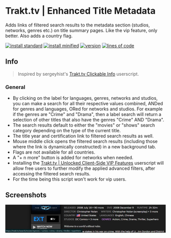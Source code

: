 # Trakt.tv | Enhanced Title Metadata
Adds links of filtered search results to the metadata section (studios, networks, genres etc.) on title summary pages. Like the vip feature, only better. Also adds a country flag.

[![install standard](https://img.shields.io/badge/install-standard-006400)](https://raw.githubusercontent.com/Fenn3c401/Trakt.tv-Userscript-Collection/main/userscripts/dist/fyk2l3vj.user.js) [![install minified](https://img.shields.io/badge/install-minified-64962a)](https://raw.githubusercontent.com/Fenn3c401/Trakt.tv-Userscript-Collection/main/userscripts/dist/fyk2l3vj.min.user.js) [![version](https://img.shields.io/badge/version-0.8.2-blue)](../../../../commits/main/userscripts/dist/fyk2l3vj.user.js) [![lines of code](https://img.shields.io/badge/loc-315-orange)](../../userscripts/dist/fyk2l3vj.user.js)

## Info
> Inspired by sergeyhist's [Trakt.tv Clickable Info](https://github.com/sergeyhist/trakt-scripts/blob/main/trakt-info.user.js) userscript.

### General
- By clicking on the label for languages, genres, networks and studios, you can make a search for all their respective values combined, ANDed for genres and languages, ORed for networks and studios.
    For example if the genres are "Crime" and "Drama", then a label search will return a selection of other titles that also have the genres "Crime" AND "Drama".
- The search results default to either the "movies" or "shows" search category depending on the type of the current title.
- The title year and certification link to filtered search results as well.
- Mouse middle click opens the filtered search results (including those where the link is dynamically constructed) in a new background tab.
- Flags are not available for all countries.
- A "+ n more" button is added for networks when needed.
- Installing the [Trakt.tv | Unlocked Client-Side VIP Features](x70tru7b.md) userscript will allow free users to further modify the applied advanced filters, after accessing the filtered search results.
- For the time being this script won't work for vip users.
## Screenshots
![screenshot](screenshots/fyk2l3vj-1.png)